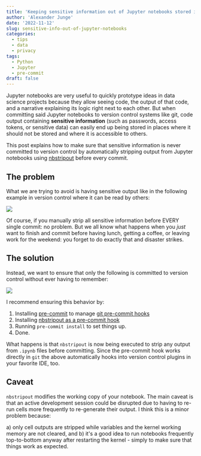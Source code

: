 ```yaml
---
title: 'Keeping sensitive information out of Jupyter notebooks stored in git version control'
author: 'Alexander Junge'
date: '2022-11-12'
slug: sensitive-info-out-of-jupyter-notebooks
categories:
  - tips
  - data
  - privacy
tags:
  - Python
  - Jupyter
  - pre-commit
draft: false
---
```


Jupyter notebooks are very useful to quickly prototype ideas in data science projects because they allow seeing code,
the output of that code, and a narrative explaining its logic right next to each other.
But when committing said Jupyter notebooks to version control systems like git, code output containing **sensitive information**
(such as passwords, access tokens, or sensitive data) can easily end up being stored in places where it should not be stored and
where it is accessible to others.

This post explains how to make sure that sensitive information is never committed to
version control by automatically stripping output from Jupyter notebooks using [nbstripout](https://github.com/kynan/nbstripout)
before every commit.

## The problem

What we are trying to avoid is having sensitive output like in the following example in version control where it can be read by others:

![](/posts/2022-11-12/bad.png)

Of course, if you manually strip all sensitive information before EVERY single commit: no problem.
But we all know what happens when you *just* want to finish and commit before having lunch, getting a coffee, or leaving work for the weekend: you forget to do exactly that and disaster strikes.

## The solution

Instead, we want to ensure that only the following is committed to version control without ever having to remember:

![](/posts/2022-11-12/good.png)

I recommend ensuring this behavior by:

1. Installing [pre-commit](https://pre-commit.com/#install) to manage [git pre-commit hooks](https://git-scm.com/docs/githooks)
2. Installing [nbstripout as a pre-commit hook](https://github.com/kynan/nbstripout#using-nbstripout-as-a-pre-commit-hook)
3. Running `pre-commit install` to set things up.
4. Done.

What happens is that `nbstripout` is now being executed to strip any output from `.ipynb` files before committing.
Since the pre-commit hook works directly in `git` the above automatically hooks into version control plugins in your favorite IDE, too.

## Caveat

`nbstripout` modifies the working copy of your notebook.
The main caveat is that an active development session could be disrupted due to having to re-run cells more frequently to
re-generate their output. I think this is a minor problem because:

a) only cell outputs are stripped while variables and the kernel working memory are not cleared, and
b) it's a good idea to run notebooks frequently top-to-bottom anyway after restarting the kernel - simply to make sure that things work as expected.
